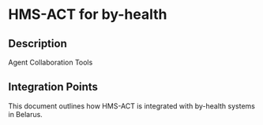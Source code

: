 # HMS-ACT for by-health

## Description

Agent Collaboration Tools

## Integration Points

This document outlines how HMS-ACT is integrated with by-health systems in Belarus.
